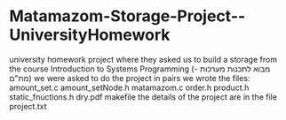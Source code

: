 # Matamazom-Storage-Project--UniversityHomework
university homework project where they asked us to build a storage
from the course Introduction to Systems Programming (מבוא לתכנות מערכות -מת"ם)
we were asked to do the project in pairs
we wrote the files:
  amount_set.c
  amount_setNode.h
  matamazom.c
  order.h
  product.h
  static_fnuctions.h
  dry.pdf
  makefile
the details of the project are in the file project.txt
